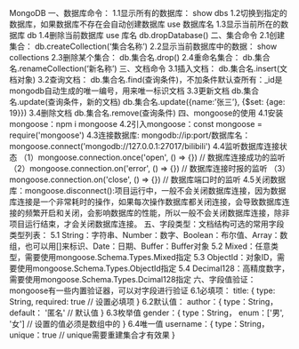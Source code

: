 MongoDB
一、数据库命令：
    1.1显示所有的数据库：
        show dbs
    1.2切换到指定的数据库，如果数据库不存在会自动创建数据库
        use 数据库名
    1.3显示当前所在的数据库
        db
    1.4删除当前数据库
        use 库名
        db.dropDatabase()
二、集合命令
    2.1创建集合：
        db.createCollection(‘集合名称’)
    2.2显示当前数据库中的数据：
        show collections
    2.3删除某个集合：
        db.集合名.drop()
    2.4重命名集合：
        db.集合名.renameCollection(‘新名称’)
三、文档命令
    3.1插入文档：
        db.集合名.insert(文档对象)
    3.2查询文档：
        db.集合名.find(查询条件)，不加条件默认查所有：_id是mongodb自动生成的唯一编号，用来唯一标识文档
    3.3更新文档
        db.集合名.update(查询条件，新的文档)
        db.集合名.update({name:’张三’}, {$set: {age: 19}})
    3.4删除文档
        db.集合名.remove(查询条件)
四、mongoose的使用
    4.1安装mongoose：npm i mongoose
    4.2引入mongoose：const mongoose = require('mongoose')
    4.3连接数据库: mongodb://ip:port/数据库名：mongoose.connect('mongodb://127.0.0.1:27017/bilibili')
    4.4监听数据库连接状态
        （1）mongoose.connection.once('open', () => {}) // 数据库连接成功的监听
        （2）mongoose.connection.on('error', () => {}) // 数据库连接时报的监听
        （3）mongoose.connection.on('close', () => {}) // 数据库端口时的监听
    4.5关闭数据库：mongoose.disconnect():项目运行中，一般不会关闭数据库连接，因为数据库连接是一个非常耗时的操作，如果每次操作数据库都关闭连接，会导致数据库连接的频繁开启和关闭，会影响数据库的性能，所以一般不会关闭数据库连接，除非项目运行结束，才会关闭数据库连接。
五、字段类型：文档结构可选的常用字段类型列表：
    5.1 String：字符串、Number：数字、Boolean：布尔值、Array：数组，也可以用[]来标识、Date：日期、Buffer：Buffer对象
    5.2 Mixed：任意类型，需要使用mongoose.Schema.Types.Mixed指定
    5.3 ObjectId：对象ID，需要使用mongoose.Schema.Types.ObjectId指定
    5.4 Decimal128：高精度数字，需要使用mongoose.Schema.Types.Dcimal128指定
六、字段值验证：mongoose有一些内置验证器，可以对字段进行验证
    6.1必填项： 
        title: {
            type: String,
            required: true // 设置必填项
        }
    6.2默认值：
        author：{
            type：String，
            default： '匿名' // 默认值
        }
    6.3枚举值
        gender：{
            type：String，
            enum：['男', '女'] // 设置的值必须是数组中的
        }
    6.4唯一值
        username：{
            type：String，
            unique：true // unique需要重建集合才有效果
        }